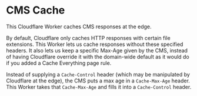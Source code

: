 # CMS Cache
This Cloudflare Worker caches CMS responses at the edge.

By default, Cloudflare only caches HTTP responses with certain file extensions. This Worker lets us cache responses without these specified headers. It also lets us keep a specific Max-Age given by the CMS, instead of having Cloudflare override it with the domain-wide default as it would do if you added a Cache Everything page rule.

Instead of supplying a `Cache-Control` header (which may be manipulated by Cloudflare at the edge), the CMS puts a max age in a `Cache-Max-Age` header. This Worker takes that `Cache-Max-Age` and fills it into a `Cache-Control` header.